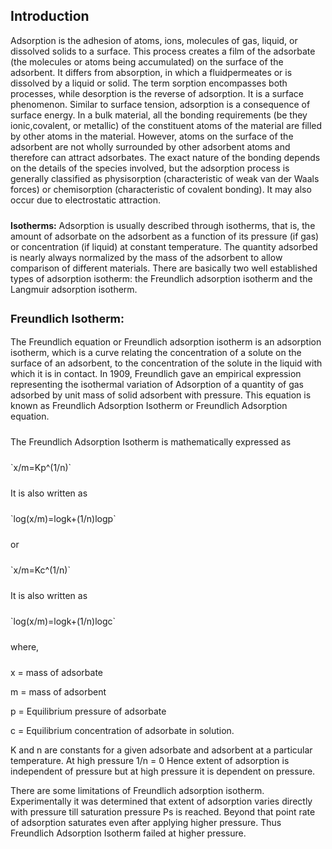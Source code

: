 ## Introduction

<p style="padding-bottom: 10px;">Adsorption is the adhesion of atoms, ions, molecules of gas, liquid, or dissolved solids to a surface. This process creates a film of the adsorbate (the molecules or atoms being accumulated) on the surface of the adsorbent. It differs from absorption, in which a fluidpermeates or is dissolved by a liquid or solid. The term sorption encompasses both processes, while desorption is the reverse of adsorption. It is a surface phenomenon.
Similar to surface tension, adsorption is a consequence of surface energy. In a bulk material, all the bonding requirements (be they ionic,covalent, or metallic) of the constituent atoms of the material are filled by other atoms in the material. However, atoms on the surface of the adsorbent are not wholly surrounded by other adsorbent atoms and therefore can attract adsorbates. The exact nature of the bonding depends on the details of the species involved, but the adsorption process is generally classified as physisorption (characteristic of weak van der Waals forces) or chemisorption (characteristic of covalent bonding). It may also occur due to electrostatic attraction.</p>
<p style="padding-bottom: 10px;"><b>Isotherms:</b> Adsorption is usually described through isotherms, that is, the amount of adsorbate on the adsorbent as a function of its pressure (if gas) or concentration (if liquid) at constant temperature. The quantity adsorbed is nearly always normalized by the mass of the adsorbent to allow comparison of different materials.  There are basically two well established types of adsorption isotherm: the Freundlich adsorption isotherm and the Langmuir adsorption isotherm.</p>
 <p style="text-align:left; font-size:18px; font-weight:bold;">Freundlich Isotherm:</p>
<p style="padding-bottom: 10px;">The Freundlich equation or Freundlich adsorption isotherm is an adsorption isotherm, which is a curve relating the concentration of a solute on the surface of an adsorbent, to the concentration of the solute in the liquid with which it is in contact. In 1909, Freundlich gave an empirical expression representing the isothermal variation of Adsorption of a quantity of gas adsorbed by unit mass of solid adsorbent with pressure. This equation is known as Freundlich Adsorption Isotherm or Freundlich Adsorption equation.</p>
 <p style="padding-bottom: 10px;">The Freundlich Adsorption Isotherm is mathematically expressed as</p>
 <p style="padding-bottom: 10px;">`x/m=Kp^(1/n)`</p>
<p style="padding-bottom: 10px;">
It is also written as
</p>
<p style="padding-bottom: 10px;">`log(x/m)=logk+(1/n)logp`</p>
<p style="padding-bottom: 10px;">or</p>
<p style="padding-bottom: 10px;">`x/m=Kc^(1/n)`</p>
<p style="padding-bottom: 10px;">It is also written as</p>
 <p style="padding-bottom: 10px;">`log(x/m)=logk+(1/n)logc`</p>
<p style="padding-bottom: 10px;">where,<br>

x = mass of adsorbate<br>

m = mass of adsorbent<br>

p = Equilibrium pressure of adsorbate<br>

c = Equilibrium concentration of adsorbate in solution.<br>

 K and n are constants for a given adsorbate and adsorbent at a particular temperature. At high pressure 1/n = 0 Hence extent of adsorption is independent of pressure but at high pressure it is dependent on pressure.<br>

There are some limitations of Freundlich adsorption isotherm. Experimentally it was determined that extent of adsorption varies directly with pressure till saturation pressure Ps is reached. Beyond that point rate of adsorption saturates even after applying higher pressure. Thus Freundlich Adsorption Isotherm failed at higher pressure.</p>
</div>


 <script id="MathJax-script" async src="https://cdn.jsdelivr.net/npm/mathjax@3.2.2/es5/tex-mml-chtml.js"></script>    
 

